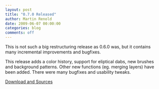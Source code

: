 ```yaml
---
layout: post
title: "0.7.0 Released"
author: Martin Renold
date: 2009-06-07 00:00:00
categories: blog
comments: off
---
```




This is not such a big restructuring release as 0.6.0 was, but it 
contains many incremental improvements and bugfixes.

This release adds a color history, support for eliptical dabs, new 
brushes and background patterns.  Other new functions (eg.  merging 
layers) have been added.  There were many bugfixes and usability tweaks.

[Download and Sources](https://github.com/mypaint/mypaint/releases/tag/v0.7.0)

